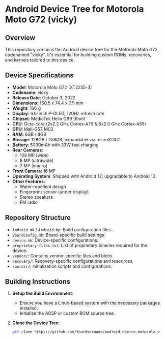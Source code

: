 # Android Device Tree for Motorola Moto G72 (vicky)

## Overview

This repository contains the Android device tree for the Motorola Moto G72, codenamed "vicky". It's essential for building custom ROMs, recoveries, and kernels tailored to this device.

## Device Specifications

- **Model**: Motorola Moto G72 (XT2255-3)
- **Codename**: vicky
- **Release Date**: October 3, 2022
- **Dimensions**: 160.5 x 74.4 x 7.9 mm
- **Weight**: 166 g
- **Display**: 6.6-inch P-OLED, 120Hz refresh rate
- **Chipset**: MediaTek Helio G99 (6nm)
- **CPU**: Octa-core (2x2.2 GHz Cortex-A76 & 6x2.0 GHz Cortex-A55)
- **GPU**: Mali-G57 MC2
- **RAM**: 6GB / 8GB
- **Storage**: 128GB / 256GB, expandable via microSDXC
- **Battery**: 5000mAh with 33W fast charging
- **Rear Cameras**:
  - 108 MP (wide)
  - 8 MP (ultrawide)
  - 2 MP (macro)
- **Front Camera**: 16 MP
- **Operating System**: Shipped with Android 12; upgradable to Android 13
- **Other Features**:
  - Water-repellent design
  - Fingerprint sensor (under display)
  - Stereo speakers
  - FM radio

## Repository Structure

- `Android.mk` / `Android.bp`: Build configuration files.
- `BoardConfig.mk`: Board-specific build settings.
- `device.mk`: Device-specific configurations.
- `proprietary-files.txt`: List of proprietary binaries required for the device.
- `vendor/`: Contains vendor-specific files and blobs.
- `recovery/`: Recovery-specific configurations and resources.
- `rootdir/`: Initialization scripts and configurations.

## Building Instructions

1. **Setup the Build Environment**:
   - Ensure you have a Linux-based system with the necessary packages installed.
   - Initialize the AOSP or custom ROM source tree.

2. **Clone the Device Tree**:
   ```bash
   git clone https://github.com/YourUsername/android_device_motorola_vicky.git device/motorola/vicky
